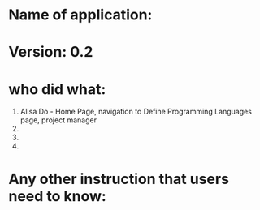 # Name of application: 
# Version: 0.2

# who did what:
1. Alisa Do - Home Page, navigation to Define Programming Languages page, project manager
2. 
3. 
3. 


# Any other instruction that users need to know:




